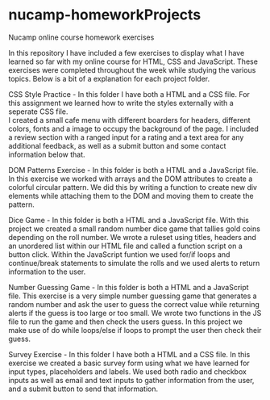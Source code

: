 # nucamp-homeworkProjects
Nucamp online course homework exercises

In this repository I have included a few exercises to display what I have learned so far with my online course for HTML, CSS and JavaScript.  These exercises were completed 
throughout the week while studying the various topics. Below is a bit of a explanation for each project folder.

CSS Style Practice - In this folder I have both a HTML and a CSS file. For this assignment we learned how to write the styles externally with a seperate CSS file.  
I created a small cafe menu with different boarders for headers, different colors, fonts and a image to occupy the background of the page. I included a review section 
with a ranged input for a rating and a text area for any additional feedback, as well as a submit button and some contact information below that.

DOM Patterns Exercise - In this folder is both a HTML and a JavaScript file. In this exercise we worked with arrays and the DOM attributes to create a colorful circular pattern. 
We did this by writing a function to create new div elements while attaching them to the DOM and moving them to create the pattern.

Dice Game - In this folder is both a HTML and a JavaScript file.  With this project we created a small random number dice game that tallies gold coins depending on the 
roll number.  We wrote a ruleset using titles, headers and an unordered list within our HTML file and called a function script on a button click.  Within the JavaScript funtion
we used for/if loops and continue/break statements to simulate the rolls and we used alerts to return information to the user.

Number Guessing Game - In this folder is both a HTML and a JavaScript file. This exercise is a very simple number guessing game that generates a random number and ask the user to 
guess the correct value while returning alerts if the guess is too large or too small.  We wrote two functions in the JS file to run the game and then check the users guess.  In
this project we make use of do while loops/else if loops to prompt the user then check their guess.

Survey Exercise - In this folder I have both a HTML and a CSS file.  In this exercise we created a basic survey form using what we have learned for input types, placeholders and labels.
We used both radio and checkbox inputs as well as email and text inputs to gather information from the user, and a submit button to send that information.
